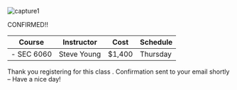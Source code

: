 ![capture1](https://user-images.githubusercontent.com/44885441/48521130-2ff67780-e841-11e8-8efa-807518dbd66f.PNG)

CONFIRMED!!

| Course       | Instructor   | Cost    | Schedule  |
|--------------|--------------|---------|-----------|
| - SEC 6060   | Steve Young  | $1,400  | Thursday  |

Thank you registering for this class . Confirmation sent to your email shortly – Have a nice day!
